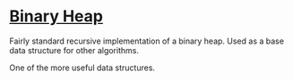 # [Binary Heap](https://en.wikipedia.org/wiki/Binary_heap)

Fairly standard recursive implementation of a binary heap. Used as a base data structure for other algorithms.

One of the more useful data structures.

